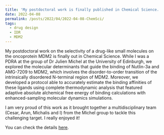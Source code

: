 ```yaml
---
title: 'My postdoctoral work is finally published in Chemical Science.'
date: 2022-04-08
permalink: /posts/2022/04/2022-04-08-ChemSci/
tags:
  - drug design
  - IDR
  - MDM2
---
```


My postdoctoral work on the selectivity of a drug-like small molecules on the oncoprotein MDM2 is finally out in Chemical Science. While I was a PDRA at the group of Dr Julien Michel at the University of Edinburgh, we explored the molecular determinants that guide the binding of Nutlin-3a and AMG-7209 to MDM2, which involves the disorder-to-order transition of the intrinsically disordered N-terminal region of MDM2. Moreover, we developed a protocol able to accurately estimate the binding affinities of these ligands using complete thermodynamic analysis that featured adaptive absolute alchemical free energy of binding calculations with enhanced-sampling molecular dynamics simulations. 

I am very proud of this work as it brought together a multidisciplinary team (Cesar, Arun, Michalis and I) from the Michel group to tackle this challenging target. I really enjoyed it!

You can check the details [here](https://pubs.rsc.org/en/content/articlehtml/2022/sc/d2sc00028h).
